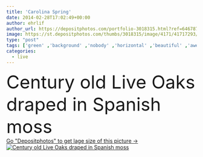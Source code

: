 ```yaml
---
title: 'Carolina Spring'
date: 2014-02-28T17:02:49+00:00
author: ehrlif
author_url: https://depositphotos.com/portfolio-3018315.html?ref=64678756
image: https://st.depositphotos.com/thumbs/3018315/image/4171/41717293/api_thumb_450.jpg?forcejpeg=true
type: "post"
tags: ['green' ,'background' ,'nobody' ,'horizontal' ,'beautiful' ,'awe' ,'season' ,'seasonal' ,'travel' ,'grass' ,'park' ,'outdoors' ,'spring' ,'garden' ,'abstract' ,'rural' ,'style' ,'old' ,'landscape' ,'trees' ,'traditional' ,'lifestyle' ,'live' ,'hanging' ,'usa' ,'tourism' ,'moss' ,'oak' ,'south' ,'vacation' ,'trail' ,'country' ,'historic' ,'gorgeous' ,'oaks' ,'spooky' ,'america' ,'humidity' ,'springtime' ,'southern' ,'sidewalk' ,'sturdy' ,'plantation' ,'spanish' ,'incredible' ,'carolina' ,'charleston' ,'copy space' ,'low country' ]
categories: 
  - live
---
```

<div aling="center">
            <font size="60"> Century old Live Oaks draped in Spanish moss</font>   
</div>
<div>
    <a href='https://st.depositphotos.com/thumbs/3018315/image/4171/41717293/api_thumb_450.jpg?forcejpeg=true?ref=64678756' target=_blank > Go "Depositphotos" to get lage size of this picture ->
        <img href='https://st.depositphotos.com/thumbs/3018315/image/4171/41717293/api_thumb_450.jpg?forcejpeg=true?ref=64678756' src='https://st.depositphotos.com/3018315/4171/i/950/depositphotos_41717293-stock-photo-carolina-spring.jpg?forcejpeg=true' alt='Century old Live Oaks draped in Spanish moss' >
    </a>
</div>
